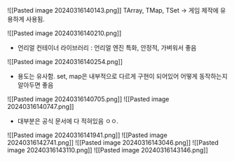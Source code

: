 ![[Pasted image 20240316140143.png]]
TArray, TMap, TSet -> 게임 제작에 유용하게 사용됨.

![[Pasted image 20240316140210.png]]
- 언리얼 컨테이너 라이브러리 : 언리얼 엔진 특화, 안정적, 가벼워서 좋음

![[Pasted image 20240316140254.png]]
- 용도는 유사함. set, map은 내부적으로 다르게 구현이 되어있어 어떻게 동작하는지 알아두면 좋음

![[Pasted image 20240316140705.png]]
![[Pasted image 20240316140747.png]]
- 대부분은 공식 문서에 다 적혀있음 ㅇㅇ.

![[Pasted image 20240316141941.png]]
![[Pasted image 20240316142741.png]]
![[Pasted image 20240316143046.png]]
![[Pasted image 20240316143110.png]]
![[Pasted image 20240316143146.png]]
